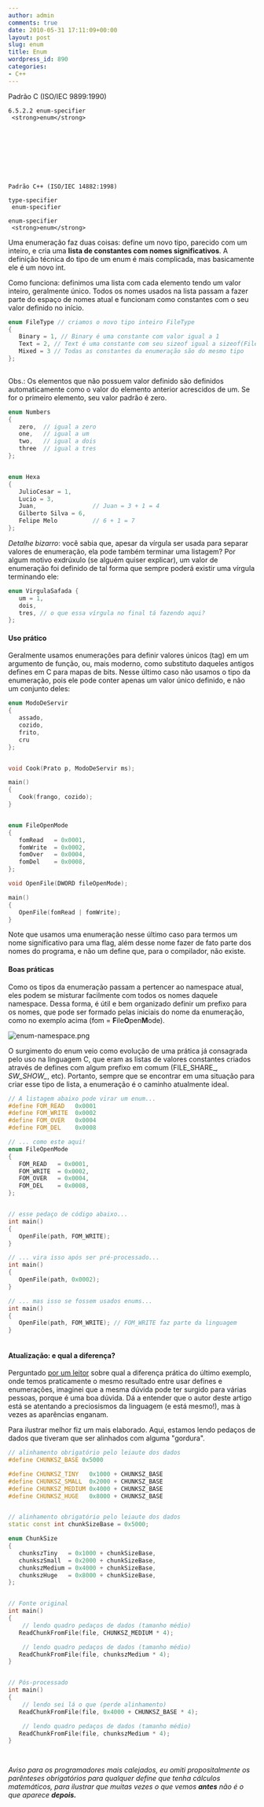 ```yaml
---
author: admin
comments: true
date: 2010-05-31 17:11:09+00:00
layout: post
slug: enum
title: Enum
wordpress_id: 890
categories:
- C++
---
```


Padrão C (ISO/IEC 9899:1990)
    
    6.5.2.2 enum-specifier
     <strong>enum</strong>








    
    Padrão C++ (ISO/IEC 14882:1998)
    
    type-specifier
     enum-specifier
    
    enum-specifier
     <strong>enum</strong>



Uma enumeração faz duas coisas: define um novo tipo, parecido com um inteiro, e cria uma **lista de constantes com nomes significativos**. A definição técnica do tipo de um enum é mais complicada, mas basicamente ele é um novo int.

Como funciona: definimos uma lista com cada elemento tendo um valor inteiro, geralmente único. Todos os nomes usados na lista passam a fazer parte do espaço de nomes atual e funcionam como constantes com o seu valor definido no início.

```cpp
enum FileType // criamos o novo tipo inteiro FileType
{
   Binary = 1, // Binary é uma constante com valor igual a 1
   Text = 2, // Text é uma constante com seu sizeof igual a sizeof(FileType)
   Mixed = 3 // Todas as constantes da enumeração são do mesmo tipo
};
 

```




Obs.: Os elementos que não possuem valor definido são definidos automaticamente como o valor do elemento anterior acrescidos de um. Se for o primeiro elemento, seu valor padrão é zero.

```cpp
enum Numbers
{
   zero,  // igual a zero
   one,   // igual a um
   two,   // igual a dois
   three  // igual a tres
};


enum Hexa
{
   JulioCesar = 1,
   Lucio = 3,
   Juan,                // Juan = 3 + 1 = 4
   Gilberto Silva = 6,
   Felipe Melo          // 6 + 1 = 7
}; 

```

_Detalhe bizarro_: você sabia que, apesar da vírgula ser usada para separar valores de enumeração, ela pode também terminar uma listagem? Por algum motivo exdrúxulo (se alguém quiser explicar), um valor de enumeração foi definido de tal forma que sempre poderá existir uma vírgula terminando ele:

```cpp
enum VirgulaSafada { 
   um = 1, 
   dois, 
   tres, // o que essa vírgula no final tá fazendo aqui?
}; 

```




#### Uso prático



Geralmente usamos enumerações para definir valores únicos (tag) em um argumento de função, ou, mais moderno, como substituto daqueles antigos defines em C para mapas de bits. Nesse último caso não usamos o tipo da enumeração, pois ele pode conter apenas um valor único definido, e não um conjunto deles:

```cpp
enum ModoDeServir
{
   assado,
   cozido,
   frito,
   cru
};


void Cook(Prato p, ModoDeServir ms);

main()
{
   Cook(frango, cozido);
}


enum FileOpenMode
{
   fomRead   = 0x0001,
   fomWrite  = 0x0002,
   fomOver   = 0x0004,
   fomDel    = 0x0008,
};

void OpenFile(DWORD fileOpenMode);

main()
{
   OpenFile(fomRead | fomWrite);
} 

```


Note que usamos uma enumeração nesse último caso para termos um nome significativo para uma flag, além desse nome fazer de fato parte dos nomes do programa, e não um define que, para o compilador, não existe.



#### Boas práticas



Como os tipos da enumeração passam a pertencer ao namespace atual, eles podem se misturar facilmente com todos os nomes daquele namespace. Dessa forma, é útil e bem organizado definir um prefixo para os nomes, que pode ser formado pelas iniciais do nome da enumeração, como no exemplo acima (fom = **F**ile**O**pen**M**ode).

![enum-namespace.png](http://www.caloni.com.br/blog/wp-content/uploads/enum-namespace.png)

O surgimento do enum veio como evolução de uma prática já consagrada pelo uso na linguagem C, que eram as listas de valores constantes criados através de defines com algum prefixo em comum (FILE_SHARE_*, SW_SHOW_*, etc). Portanto, sempre que se encontrar em uma situação para criar esse tipo de lista, a enumeração é o caminho atualmente ideal.

```cpp
// A listagem abaixo pode virar um enum...
#define FOM_READ   0x0001
#define FOM_WRITE  0x0002
#define FOM_OVER   0x0004
#define FOM_DEL    0x0008

// ... como este aqui!
enum FileOpenMode
{
   FOM_READ   = 0x0001,
   FOM_WRITE  = 0x0002,
   FOM_OVER   = 0x0004,
   FOM_DEL    = 0x0008,
};


// esse pedaço de código abaixo...
int main()
{
   OpenFile(path, FOM_WRITE);
}

// ... vira isso após ser pré-processado...
int main()
{
   OpenFile(path, 0x0002);
}

// ... mas isso se fossem usados enums...
int main()
{
   OpenFile(path, FOM_WRITE); // FOM_WRITE faz parte da linguagem
}
 

```




#### Atualização: e qual a diferença?



Perguntado [por um leitor](http://www.caloni.com.br/blog/archives/enum#comment-17806) sobre qual a diferença prática do último exemplo, onde temos praticamente o mesmo resultado entre usar defines e enumerações, imaginei que a mesma dúvida pode ter surgido para várias pessoas, porque é uma boa dúvida. Dá a entender que o autor deste artigo está se atentando a preciosismos da linguagem (e está mesmo!), mas à vezes as aparências enganam.

Para ilustrar melhor fiz um mais elaborado. Aqui, estamos lendo pedaços de dados que tiveram que ser alinhados com alguma "gordura".

```cpp
// alinhamento obrigatório pelo leiaute dos dados
#define CHUNKSZ_BASE 0x5000

#define CHUNKSZ_TINY   0x1000 + CHUNKSZ_BASE
#define CHUNKSZ_SMALL  0x2000 + CHUNKSZ_BASE
#define CHUNKSZ_MEDIUM 0x4000 + CHUNKSZ_BASE
#define CHUNKSZ_HUGE   0x8000 + CHUNKSZ_BASE


// alinhamento obrigatório pelo leiaute dos dados
static const int chunkSizeBase = 0x5000;

enum ChunkSize
{
   chunkszTiny   = 0x1000 + chunkSizeBase,
   chunkszSmall  = 0x2000 + chunkSizeBase,
   chunkszMedium = 0x4000 + chunkSizeBase,
   chunkszHuge   = 0x8000 + chunkSizeBase,
};


// Fonte original
int main()
{
	// lendo quadro pedaços de dados (tamanho médio)
   ReadChunkFromFile(file, CHUNKSZ_MEDIUM * 4);

	// lendo quadro pedaços de dados (tamanho médio)
   ReadChunkFromFile(file, chunkszMedium * 4);
}


// Pós-processado
int main()
{
	// lendo sei lá o que (perde alinhamento)
   ReadChunkFromFile(file, 0x4000 + CHUNKSZ_BASE * 4);

	// lendo quadro pedaços de dados (tamanho médio)
   ReadChunkFromFile(file, chunkszMedium * 4);
}

 

```


_Aviso para os programadores mais calejados, eu omiti propositalmente os parênteses obrigatórios para qualquer define que tenha cálculos matemáticos, para ilustrar que muitas vezes o que vemos **antes** não é o que aparece **depois.**_
